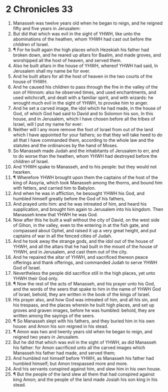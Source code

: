 ﻿# 2 Chronicles 33
1. Manasseh was twelve years old when he began to reign, and he reigned fifty and five years in Jerusalem: 
2. But did that which was evil in the sight of YHWH, like unto the abominations of the heathen, whom YHWH had cast out before the children of Israel. 
3. ¶ For he built again the high places which Hezekiah his father had broken down, and he reared up altars for Baalim, and made groves, and worshipped all the host of heaven, and served them. 
4. Also he built altars in the house of YHWH, whereof YHWH had said, In Jerusalem shall my name be for ever. 
5. And he built altars for all the host of heaven in the two courts of the house of YHWH. 
6. And he caused his children to pass through the fire in the valley of the son of Hinnom: also he observed times, and used enchantments, and used witchcraft, and dealt with a familiar spirit, and with wizards: he wrought much evil in the sight of YHWH, to provoke him to anger. 
7. And he set a carved image, the idol which he had made, in the house of God, of which God had said to David and to Solomon his son, In this house, and in Jerusalem, which I have chosen before all the tribes of Israel, will I put my name for ever: 
8. Neither will I any more remove the foot of Israel from out of the land which I have appointed for your fathers; so that they will take heed to do all that I have commanded them, according to the whole law and the statutes and the ordinances by the hand of Moses. 
9. So Manasseh made Judah and the inhabitants of Jerusalem to err, and to do worse than the heathen, whom YHWH had destroyed before the children of Israel. 
10. And YHWH spake to Manasseh, and to his people: but they would not hearken. 
11. ¶ Wherefore YHWH brought upon them the captains of the host of the king of Assyria, which took Manasseh among the thorns, and bound him with fetters, and carried him to Babylon. 
12. And when he was in affliction, he besought YHWH his God, and humbled himself greatly before the God of his fathers, 
13. And prayed unto him: and he was intreated of him, and heard his supplication, and brought him again to Jerusalem into his kingdom. Then Manasseh knew that YHWH he was God. 
14. Now after this he built a wall without the city of David, on the west side of Gihon, in the valley, even to the entering in at the fish gate, and compassed about Ophel, and raised it up a very great height, and put captains of war in all the fenced cities of Judah. 
15. And he took away the strange gods, and the idol out of the house of YHWH, and all the altars that he had built in the mount of the house of YHWH, and in Jerusalem, and cast them out of the city. 
16. And he repaired the altar of YHWH, and sacrificed thereon peace offerings and thank offerings, and commanded Judah to serve YHWH God of Israel. 
17. Nevertheless the people did sacrifice still in the high places, yet unto YHWH their God only. 
18. ¶ Now the rest of the acts of Manasseh, and his prayer unto his God, and the words of the seers that spake to him in the name of YHWH God of Israel, behold, they are written in the book of the kings of Israel. 
19. His prayer also, and how God was intreated of him, and all his sin, and his trespass, and the places wherein he built high places, and set up groves and graven images, before he was humbled: behold, they are written among the sayings of the seers. 
20. ¶ So Manasseh slept with his fathers, and they buried him in his own house: and Amon his son reigned in his stead. 
21. ¶ Amon was two and twenty years old when he began to reign, and reigned two years in Jerusalem. 
22. But he did that which was evil in the sight of YHWH, as did Manasseh his father: for Amon sacrificed unto all the carved images which Manasseh his father had made, and served them; 
23. And humbled not himself before YHWH, as Manasseh his father had humbled himself; but Amon trespassed more and more. 
24. And his servants conspired against him, and slew him in his own house. 
25. ¶ But the people of the land slew all them that had conspired against king Amon; and the people of the land made Josiah his son king in his stead. 
